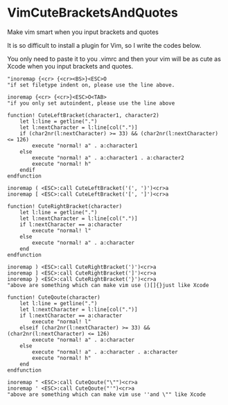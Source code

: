 # VimCuteBracketsAndQuotes
Make vim smart when you input brackets and quotes

It is so difficult to install a plugin for Vim, so I write the codes below.

You only need to paste it to you .vimrc and then your vim will be as cute as Xcode when you input brackets and quotes.

	"inoremap {<cr> {<cr><BS>}<ESC>O    
	"if set filetype indent on, please use the line above.

	inoremap {<cr> {<cr>}<ESC>O<TAB>
	"if you only set autoindent, please use the line above

	function! CuteLeftBracket(character1, character2)
		let l:line = getline(".")
		let l:nextCharacter = l:line[col(".")]
		if (char2nr(l:nextCharacter) >= 33) && (char2nr(l:nextCharacter) <= 126)
			execute "normal! a" . a:character1
		else
			execute "normal! a" . a:character1 . a:character2
			execute "normal! h"
		endif
	endfunction

	inoremap ( <ESC>:call CuteLeftBracket('(', ')')<cr>a
	inoremap [ <ESC>:call CuteLeftBracket('[', ']')<cr>a

	function! CuteRightBracket(character)
		let l:line = getline(".")
		let l:nextCharacter = l:line[col(".")] 
		if l:nextCharacter == a:character 
			execute "normal! l"
		else
			execute "normal! a" . a:character
		end
	endfunction

	inoremap ) <ESC>:call CuteRightBracket(')')<cr>a
	inoremap ] <ESC>:call CuteRightBracket(']')<cr>a
	inoremap } <ESC>:call CuteRightBracket('}')<cr>a
	"above are something which can make vim use ()[]{}just like Xcode

	function! CuteQoute(character)
		let l:line = getline(".")
		let l:nextCharacter = l:line[col(".")] 
		if l:nextCharacter == a:character 
			execute "normal! l"
		elseif (char2nr(l:nextCharacter) >= 33) && (char2nr(l:nextCharacter) <= 126)
			execute "normal! a" . a:character
		else
			execute "normal! a" . a:character . a:character
			execute "normal! h"
		end
	endfunction

	inoremap " <ESC>:call CuteQoute("\"")<cr>a
	inoremap ' <ESC>:call CuteQoute("'")<cr>a
	"above are something which can make vim use ''and \"" like Xcode
	
